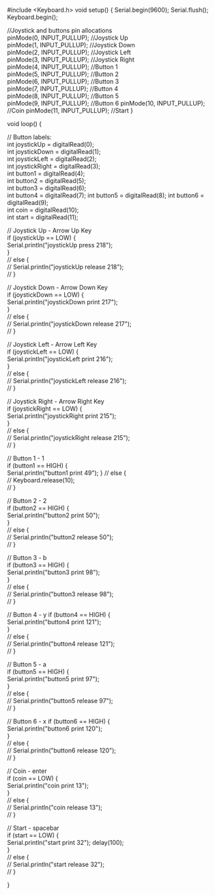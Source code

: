   #include <Keyboard.h>
  void setup() {
  Serial.begin(9600);
  Serial.flush();  
  Keyboard.begin();
  
  
  //Joystick and buttons pin allocations  
  pinMode(0, INPUT_PULLUP); //Joystick Up  
  pinMode(1, INPUT_PULLUP); //Joystick Down  
  pinMode(2, INPUT_PULLUP); //Joystick Left  
  pinMode(3, INPUT_PULLUP); //Joystick Right  
  pinMode(4, INPUT_PULLUP); //Button 1  
  pinMode(5, INPUT_PULLUP); //Button 2  
  pinMode(6, INPUT_PULLUP); //Button 3  
  pinMode(7, INPUT_PULLUP); //Button 4  
  pinMode(8, INPUT_PULLUP); //Button 5  
  pinMode(9, INPUT_PULLUP); //Button 6
  pinMode(10, INPUT_PULLUP); //Coin
  pinMode(11, INPUT_PULLUP);  //Start
}  
  
  
void loop() {  
  
  
  // Button labels:  
  int joystickUp = digitalRead(0);  
  int joystickDown = digitalRead(1);  
  int joystickLeft = digitalRead(2);  
  int joystickRight = digitalRead(3);  
  int button1 = digitalRead(4);  
  int button2 = digitalRead(5);  
  int button3 = digitalRead(6);  
  int button4 = digitalRead(7);
  int button5 = digitalRead(8);
  int button6 = digitalRead(9);  
  int coin = digitalRead(10);  
  int start = digitalRead(11);  
  
  
  // Joystick Up - Arrow Up Key  
  if (joystickUp == LOW) {  
    Serial.println("joystickUp press 218");  
  }  
//  else {  
//    Serial.println("joystickUp release 218");  
//  }  
  
  
  // Joystick Down - Arrow Down Key  
  if (joystickDown == LOW) {  
    Serial.println("joystickDown print 217");  
  }  
  // else {  
//    Serial.println("joystickDown release 217");  
//  }  
  
  
  // Joystick Left - Arrow Left Key  
  if (joystickLeft == LOW) {  
    Serial.println("joystickLeft print 216");  
  }  
//  else {  
//    Serial.println("joystickLeft release 216");  
//  }  
  
  
  // Joystick Right - Arrow Right Key  
  if (joystickRight == LOW) {  
    Serial.println("joystickRight print 215");  
  }  
//  else {  
//    Serial.println("joystickRight release 215");  
//  }  
  
  
  // Button 1 - 1  
  if (button1 == HIGH) {  
    Serial.println("button1 print 49"); 
  }
//  else {  
//    Keyboard.release(10);  
//  }  

  
  // Button 2 - 2  
  if (button2 == HIGH) {  
    Serial.println("button2 print 50");  
  }  
//  else {  
//    Serial.println("button2 release 50");  
//  }  
  
  // Button 3 - b  
  if (button3 == HIGH) {  
    Serial.println("button3 print 98");  
  }  
//  else {  
//    Serial.println("button3 release 98");  
//  }  
  
  
  // Button 4 - y 
  if (button4 == HIGH) {  
    Serial.println("button4 print 121");  
  }  
  // else {  
//    Serial.println("button4 release 121");  
//  }  

  // Button 5 - a  
  if (button5 == HIGH) {  
    Serial.println("button5 print 97");  
  }  
//  else {  
//    Serial.println("button5 release 97");  
//  }

  // Button 6 - x 
  if (button6 == HIGH) {  
    Serial.println("button6 print 120");  
  }  
//  else {  
//    Serial.println("button6 release 120");  
//  }
  
  // Coin - enter  
  if (coin == LOW) {   
    Serial.println("coin print 13");  
  }  
//  else {  
//    Serial.println("coin release 13");  
//  }  
  
  
  // Start - spacebar  
  if (start == LOW) {  
    Serial.println("start print 32"); delay(100);  
  }  
//  else {  
//    Serial.println("start release 32");  
//  }  
    
}  
